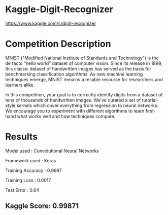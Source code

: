 # Kaggle-Digit-Recognizer

https://www.kaggle.com/c/digit-recognizer

# Competition Description
MNIST ("Modified National Institute of Standards and Technology") is the de facto “hello world” dataset of computer vision. Since its release in 1999, this classic dataset of handwritten images has served as the basis for benchmarking classification algorithms. As new machine learning techniques emerge, MNIST remains a reliable resource for researchers and learners alike.

In this competition, your goal is to correctly identify digits from a dataset of tens of thousands of handwritten images. We’ve curated a set of tutorial-style kernels which cover everything from regression to neural networks. We encourage you to experiment with different algorithms to learn first-hand what works well and how techniques compare.

# Results
Model used : Convolutional Neural Networks

Framework used : Keras

Training Accuracy : 0.9997

Training Loss : 0.0017

Test Error : 0.64

## Kaggle Score: 0.99871
